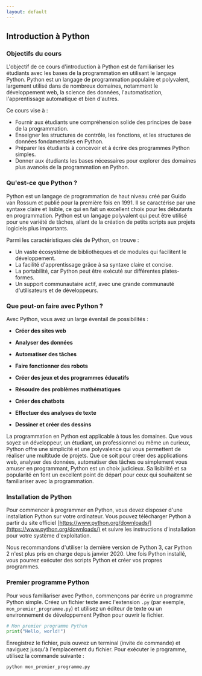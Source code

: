 ```yaml
---
layout: default
---
```


## Introduction à Python

### Objectifs du cours

L'objectif de ce cours d'introduction à Python est de familiariser les étudiants avec les bases de la programmation en utilisant le langage Python. Python est un langage de programmation populaire et polyvalent, largement utilisé dans de nombreux domaines, notamment le développement web, la science des données, l'automatisation, l'apprentissage automatique et bien d'autres.

Ce cours vise à :

- Fournir aux étudiants une compréhension solide des principes de base de la programmation.
- Enseigner les structures de contrôle, les fonctions, et les structures de données fondamentales en Python.
- Préparer les étudiants à concevoir et à écrire des programmes Python simples.
- Donner aux étudiants les bases nécessaires pour explorer des domaines plus avancés de la programmation en Python.

### Qu'est-ce que Python ?

Python est un langage de programmation de haut niveau créé par Guido van Rossum et publié pour la première fois en 1991. Il se caractérise par une syntaxe claire et lisible, ce qui en fait un excellent choix pour les débutants en programmation. Python est un langage polyvalent qui peut être utilisé pour une variété de tâches, allant de la création de petits scripts aux projets logiciels plus importants.

Parmi les caractéristiques clés de Python, on trouve :

- Un vaste écosystème de bibliothèques et de modules qui facilitent le développement.
- La facilité d'apprentissage grâce à sa syntaxe claire et concise.
- La portabilité, car Python peut être exécuté sur différentes plates-formes.
- Un support communautaire actif, avec une grande communauté d'utilisateurs et de développeurs.

### Que peut-on faire avec Python ?

Avec Python, vous avez un large éventail de possibilités :

- **Créer des sites web**

- **Analyser des données**

- **Automatiser des tâches**

- **Faire fonctionner des robots**

- **Créer des jeux et des programmes éducatifs**

- **Résoudre des problèmes mathématiques**

- **Créer des chatbots**

- **Effectuer des analyses de texte**

- **Dessiner et créer des dessins**

La programmation en Python est applicable à tous les domaines.
Que vous soyez un développeur, un étudiant, un professionnel ou même un curieux, Python offre une simplicité et une polyvalence qui vous permettent de réaliser une multitude de projets.
Que ce soit pour créer des applications web, analyser des données, automatiser des tâches ou simplement vous amuser en programmant, Python est un choix judicieux.
Sa lisibilité et sa popularité en font un excellent point de départ pour ceux qui souhaitent se familiariser avec la programmation.

### Installation de Python

Pour commencer à programmer en Python, vous devez disposer d'une installation Python sur votre ordinateur. Vous pouvez télécharger Python à partir du site officiel [https://www.python.org/downloads/](https://www.python.org/downloads/) et suivre les instructions d'installation pour votre système d'exploitation.

Nous recommandons d'utiliser la dernière version de Python 3, car Python 2 n'est plus pris en charge depuis janvier 2020. Une fois Python installé, vous pourrez exécuter des scripts Python et créer vos propres programmes.

### Premier programme Python

Pour vous familiariser avec Python, commençons par écrire un programme Python simple. Créez un fichier texte avec l'extension `.py` (par exemple, `mon_premier_programme.py`) et utilisez un éditeur de texte ou un environnement de développement Python pour ouvrir le fichier.

```python
# Mon premier programme Python
print("Hello, world!")
```
Enregistrez le fichier, puis ouvrez un terminal (invite de commande) et naviguez jusqu'à l'emplacement du fichier. Pour exécuter le programme, utilisez la commande suivante :
```bash
python mon_premier_programme.py
```
